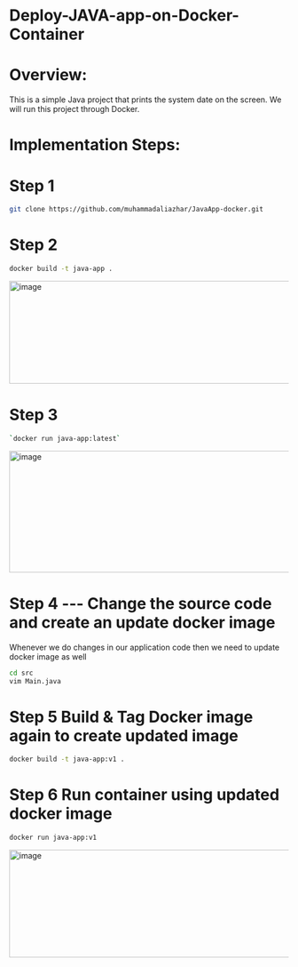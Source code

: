 # Deploy-JAVA-app-on-Docker-Container

# Overview:

This is a simple Java project that prints the system date on the screen. We will run this project through Docker.

# Implementation Steps:

# Step 1

```bash
git clone https://github.com/muhammadaliazhar/JavaApp-docker.git
```


# Step 2

```bash
docker build -t java-app .
```

<img width="906" height="185" alt="image" src="https://github.com/user-attachments/assets/9e452dce-0120-47bf-9abd-f345b234b4b5" />

# Step 3

```bash
`docker run java-app:latest`
```

<img width="1280" height="219" alt="image" src="https://github.com/user-attachments/assets/bfc79b69-2ce8-46a1-ba53-280668617bba" />


# Step 4 --- Change the source code and create an update docker image

Whenever we do changes in our application code then we need to update docker image as well

```bash
cd src
vim Main.java
```

# Step 5 Build & Tag Docker image again to create updated image

```bash
docker build -t java-app:v1 .
```

# Step 6 Run container using updated docker image

```bash
docker run java-app:v1
```

<img width="981" height="194" alt="image" src="https://github.com/user-attachments/assets/4b7274d0-4558-4be4-8003-a10800ea0cec" />



